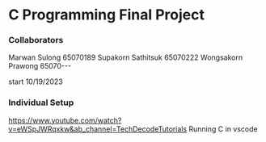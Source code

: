 # C Programming Final Project
### Collaborators
 Marwan Sulong 65070189
 Supakorn Sathitsuk 65070222
 Wongsakorn Prawong 65070---

 start 10/19/2023

### Individual Setup
https://www.youtube.com/watch?v=eWSpJWRqxkw&ab_channel=TechDecodeTutorials Running C in vscode
 

